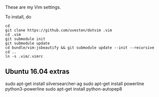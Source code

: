 These are my Vim settings.


To install, do

    cd
    git clone https://github.com/uvesten/dotvim .vim
    cd .vim
    git submodule init
    git submodule update
    cd bundle/vim-jsbeautify && git submodule update --init --recursive
    cd ..
    ln -s .vim/.vimrc

## Ubuntu 16.04 extras
sudo apt-get install silversearcher-ag
sudo apt-get install powerline python3-powerline
sudo apt-get install python-autopep8
